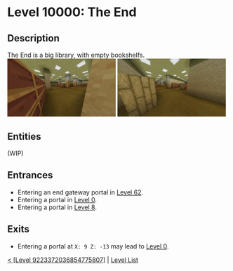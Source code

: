 # Level 10000: The End

## Description
The End is a big library, with empty bookshelfs.<br/>
<img src="./img/Level_10000_0.png" width="49%" />
<img src="./img/Level_10000_1.png" width="49%" />

## Entities
(WIP)

## Entrances
* Entering an end gateway portal in <a href="./Level_62.md">Level 62</a>.
* Entering a portal in <a href="./Level_0.md">Level 0</a>.
* Entering a portal in <a href="./Level_8.md">Level 8</a>.

## Exits
* Entering a portal at `X: 9 Z: -13` may lead to <a href="./Level_0.md">Level 0</a>.

<a href="./Level_9223372036854775807.md">< [Level 9223372036854775807]</a> | <a href="./Levels.md">Level List</a>